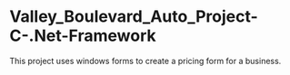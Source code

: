 # Valley_Boulevard_Auto_Project-C-.Net-Framework

This project uses windows forms to create a pricing form for a business. 
